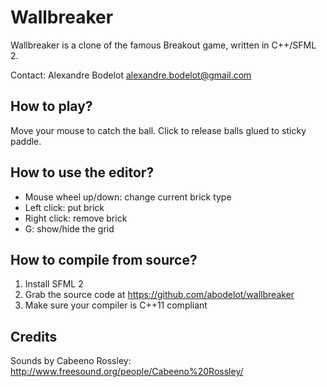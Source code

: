 Wallbreaker
===========

Wallbreaker is a clone of the famous Breakout game, written in C++/SFML 2.

Contact: Alexandre Bodelot <alexandre.bodelot@gmail.com>


How to play?
------------

Move your mouse to catch the ball.
Click to release balls glued to sticky paddle.


How to use the editor?
----------------------

- Mouse wheel up/down: change current brick type
- Left click: put brick
- Right click: remove brick
- G: show/hide the grid


How to compile from source?
---------------------------

1. Install SFML 2
2. Grab the source code at https://github.com/abodelot/wallbreaker
3. Make sure your compiler is C++11 compliant


Credits
-------

Sounds by Cabeeno Rossley: http://www.freesound.org/people/Cabeeno%20Rossley/
